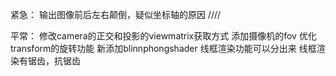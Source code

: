 紧急：
输出图像前后左右颠倒，疑似坐标轴的原因 ////


平常：
修改camera的正交和投影的viewmatrix获取方式
添加摄像机的fov
优化transform的旋转功能
新添加blinnphongshader
线框渲染功能可以分出来
线框渲染有锯齿，抗锯齿